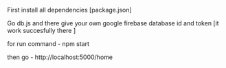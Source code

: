 First install all dependencies [package.json]

Go db.js and there give your own google firebase database id and token [it work succesfully there ]

for run command - npm start

then go - http://localhost:5000/home

